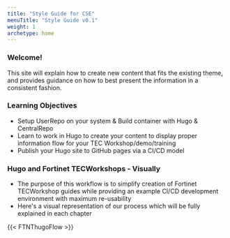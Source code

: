 ```yaml
---
title: "Style Guide for CSE"
menuTitle: "Style Guide v0.1"
weight: 1
archetype: home
---
```


### Welcome!


This site will explain how to create new content that fits the existing theme, and provides guidance on how to best present the information in a consistent fashion.

### Learning Objectives
- Setup UserRepo on your system & Build container with Hugo & CentralRepo
- Learn to work in Hugo to create your content to display proper information flow for your TEC Workshop/demo/training
- Publish your Hugo site to GitHub pages via a CI/CD model 
 
### Hugo and Fortinet TECWorkshops - Visually
- The purpose of this workflow is to simplify creation of Fortinet TECWorkshop guides while providing an example CI/CD development environment with maximum re-usability 
- Here's a visual representation of our process which will be fully explained in each chapter

{{< FTNThugoFlow >}}
